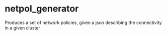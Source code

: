 # netpol_generator
Produces a set of network policies, given a json describing the connectivity in a given cluster
